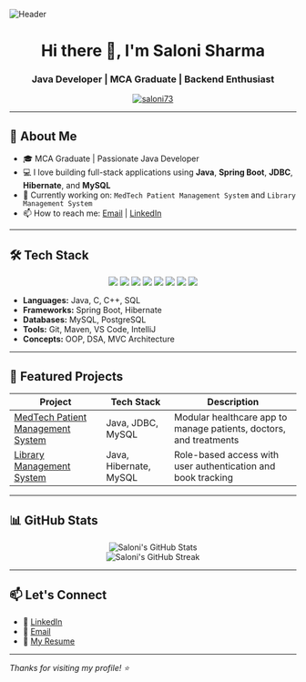 ![Header](https://capsule-render.vercel.app/api?type=waving&color=gradient&height=200&section=header&text=Welcome%20to%20My%20GitHub!&fontSize=35&fontAlign=50&fontColor=ffffff)

<h1 align="center">Hi there 👋, I'm Saloni Sharma</h1>
<h3 align="center">Java Developer | MCA Graduate | Backend Enthusiast</h3>

<p align="center">
  <a href="https://github.com/saloni73">
    <img src="https://komarev.com/ghpvc/?username=saloni73&label=Profile%20views&color=0e75b6&style=flat" alt="saloni73" />
  </a>
</p>

---

## 🌟 About Me

- 🎓 MCA Graduate | Passionate Java Developer  
- 💻 I love building full-stack applications using **Java**, **Spring Boot**, **JDBC**, **Hibernate**, and **MySQL**  
- 🚀 Currently working on: `MedTech Patient Management System` and `Library Management System`  
- 📫 How to reach me: [Email](mailto:saloniparashar0073@gmail.com) | [LinkedIn](https://www.linkedin.com/in/salonimca)  

---

## 🛠️ Tech Stack

<p align="center">
  <img src="https://img.shields.io/badge/Java-ED8B00?style=for-the-badge&logo=java&logoColor=white"/>
  <img src="https://img.shields.io/badge/Spring%20Boot-6DB33F?style=for-the-badge&logo=spring-boot&logoColor=white"/>
  <img src="https://img.shields.io/badge/MySQL-4479A1?style=for-the-badge&logo=mysql&logoColor=white"/>
  <img src="https://img.shields.io/badge/PostgreSQL-316192?style=for-the-badge&logo=postgresql&logoColor=white"/>
  <img src="https://img.shields.io/badge/Git-F05032?style=for-the-badge&logo=git&logoColor=white"/>
  <img src="https://img.shields.io/badge/Maven-C71A36?style=for-the-badge&logo=apache-maven&logoColor=white"/>
  <img src="https://img.shields.io/badge/VS%20Code-007ACC?style=for-the-badge&logo=visual-studio-code&logoColor=white"/>
  <img src="https://img.shields.io/badge/IntelliJ-000000?style=for-the-badge&logo=intellij-idea&logoColor=white"/>
</p>

- **Languages:** Java, C, C++, SQL  
- **Frameworks:** Spring Boot, Hibernate  
- **Databases:** MySQL, PostgreSQL  
- **Tools:** Git, Maven, VS Code, IntelliJ  
- **Concepts:** OOP, DSA, MVC Architecture  

---

## 📌 Featured Projects

| Project | Tech Stack | Description |
|--------|------------|-------------|
| [MedTech Patient Management System](https://github.com/saloni73/MedTech-Patient-Management-System) | Java, JDBC, MySQL | Modular healthcare app to manage patients, doctors, and treatments |
| [Library Management System](https://github.com/saloni73/Library-Management-System) | Java, Hibernate, MySQL | Role-based access with user authentication and book tracking |

---

## 📊 GitHub Stats

<p align="center">
  <img src="https://github-readme-stats.vercel.app/api?username=saloni73&show_icons=true&theme=radical" alt="Saloni's GitHub Stats" />
  <br />
  <img src="https://github-readme-streak-stats.herokuapp.com/?user=saloni73&theme=radical" alt="Saloni's GitHub Streak" />
</p>

---

## 📫 Let's Connect

- 💼 [LinkedIn](https://www.linkedin.com/in/salonimca)
- 📧 [Email](mailto:saloniparashar0073@gmail.com)
- 📄 [My Resume](https://drive.google.com/your-resume-link) <!-- 🔁 Replace this with your actual public Google Drive resume link -->

---

_Thanks for visiting my profile! ⭐_
